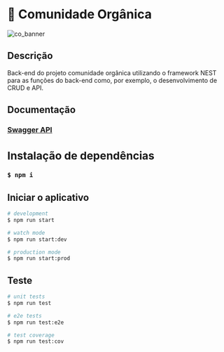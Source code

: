 <h1>🥗 Comunidade Orgânica</h1>

<img src="https://i.imgur.com/6CMF4xd.png" alt="co_banner"/>

## Descrição

Back-end do projeto comunidade orgânica utilizando o framework NEST para as funções do back-end como, por exemplo, o desenvolvimento de CRUD e API. 

## Documentação
<h3>
  <a href="https://db-organica-tgxd.onrender.com">Swagger API<a/>
  <h3/>


## Instalação de dependências

```bash
$ npm i 
```

## Iniciar o aplicativo

```bash
# development
$ npm run start

# watch mode
$ npm run start:dev

# production mode
$ npm run start:prod
```

## Teste

```bash
# unit tests
$ npm run test

# e2e tests
$ npm run test:e2e

# test coverage
$ npm run test:cov
```




